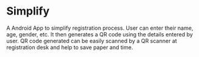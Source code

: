 # Simplify
A Android App to simplify registration process. 
User can enter their name, age, gender, etc.
It then generates a QR code using the details entered by user. 
QR code generated can be easily scanned by a QR scanner at registration desk and help to save paper and time.


